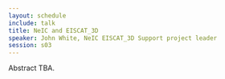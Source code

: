 ```yaml
---
layout: schedule
include: talk
title: NeIC and EISCAT_3D
speaker: John White, NeIC EISCAT_3D Support project leader
session: s03
---
```


Abstract TBA.
